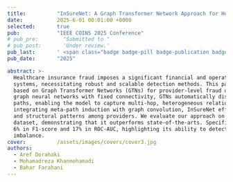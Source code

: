 ```yaml
---
title:          "InSureNet: A Graph Transformer Network Approach for Health Insurance Fraud Detection"
date:           2025-6-01 00:01:00 +0000
selected:       true
pub:            "IEEE COINS 2025 Conference"
# pub_pre:        "Submitted to "
# pub_post:       'Under review.'
pub_last:       ' <span class="badge badge-pill badge-publication badge-success">Spotlight</span>'
pub_date:       "2025"

abstract: >- 
  Healthcare insurance fraud imposes a significant financial and operational burden on medical
  systems, necessitating robust and scalable detection methods. This paper presents InSureNet, a novel framework
  based on Graph Transformer Networks (GTNs) for provider-level fraud detection. Unlike conventional
  graph neural networks with fixed connectivity, GTNs automatically discover and learn compositional meta-
  paths, enabling the model to capture multi-hop, heterogeneous relationships embedded in healthcare data. By
  integrating meta-path induction with graph convolution, InSureNet effectively models higher-order dependencies
  and structural patterns among providers. We evaluate our approach on a publicly available healthcare fraud
  dataset, demonstrating that it outperforms state-of-the-arts. Specifically, InSureNet achieves an improvement of
  6% in F1-score and 17% in ROC-AUC, highlighting its ability to detect complex fraud scenarios under class
  imbalance.
cover:          /assets/images/covers/cover3.jpg
authors:
  - Aref Dorahaki
  - Mohamadreza Khanmohamadi
  - Bahar Farahani
---
```

